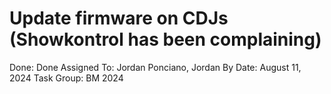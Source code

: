 # Update firmware on CDJs (Showkontrol has been complaining)

Done: Done
Assigned To: Jordan Ponciano, Jordan
By Date: August 11, 2024
Task Group: BM 2024